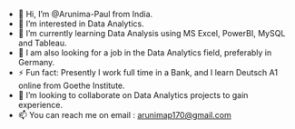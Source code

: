 - 👋 Hi, I’m @Arunima-Paul from India.
- 👀 I’m interested in Data Analytics.
- 🌱 I’m currently learning Data Analysis using MS Excel, PowerBI, MySQL and Tableau.
- 👀 I am also looking for a job in the Data Analytics field, preferably in Germany.
- ⚡ Fun fact: Presently I work full time in a Bank, and I learn Deutsch A1 online from Goethe Institute.
- 💞️ I’m looking to collaborate on Data Analytics projects to gain experience.
- 📫 You can reach me on email : arunimap170@gmail.com
<!---
Arunima-Paul/Arunima-Paul is a ✨ special ✨ repository because its `README.md` (this file) appears on your GitHub profile.
You can click the Preview link to take a look at your changes.
--->
